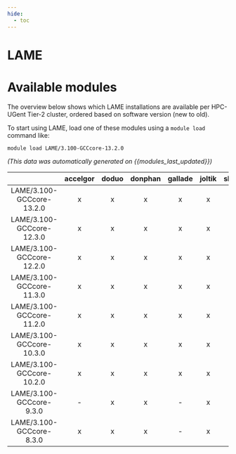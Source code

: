 ```yaml
---
hide:
  - toc
---
```


LAME
====

# Available modules


The overview below shows which LAME installations are available per HPC-UGent Tier-2 cluster, ordered based on software version (new to old).

To start using LAME, load one of these modules using a `module load` command like:

```shell
module load LAME/3.100-GCCcore-13.2.0
```

*(This data was automatically generated on {{modules_last_updated}})*  

| |accelgor|doduo|donphan|gallade|joltik|shinx|skitty|
| :---: | :---: | :---: | :---: | :---: | :---: | :---: | :---: |
|LAME/3.100-GCCcore-13.2.0|x|x|x|x|x|x|x|
|LAME/3.100-GCCcore-12.3.0|x|x|x|x|x|x|x|
|LAME/3.100-GCCcore-12.2.0|x|x|x|x|x|-|-|
|LAME/3.100-GCCcore-11.3.0|x|x|x|x|x|x|-|
|LAME/3.100-GCCcore-11.2.0|x|x|x|x|x|-|-|
|LAME/3.100-GCCcore-10.3.0|x|x|x|x|x|-|-|
|LAME/3.100-GCCcore-10.2.0|x|x|x|x|x|-|-|
|LAME/3.100-GCCcore-9.3.0|-|x|x|-|x|-|-|
|LAME/3.100-GCCcore-8.3.0|x|x|x|-|x|-|-|
